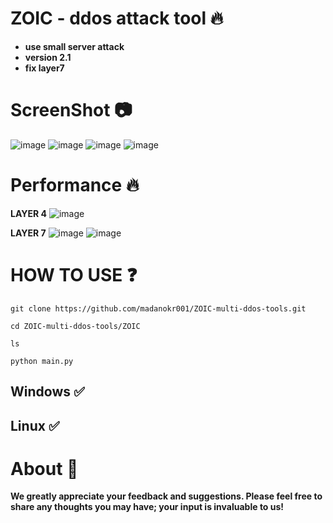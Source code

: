 # ZOIC - ddos attack tool 🔥

- **use small server attack**
- **version 2.1**
- **fix layer7**
  
# ScreenShot 📷
![image](https://github.com/user-attachments/assets/668932b2-2839-46cd-9640-242d658abedb)
![image](https://github.com/user-attachments/assets/e2602073-fc9c-479e-add2-06ed8689e4b4)
![image](https://github.com/user-attachments/assets/e1fb828d-2256-44f1-86ee-399c9299e3d8)
![image](https://github.com/user-attachments/assets/12d905e2-36e5-4909-9eea-c49b194f3115)






# Performance 🔥
**LAYER 4**
![image](https://github.com/user-attachments/assets/f9cb37c7-6de2-4883-bfb5-8dcd75b2d14c)

**LAYER 7**
![image](https://github.com/user-attachments/assets/01f80c2a-dc7e-4ea1-ac9a-435e68c3d141)
![image](https://github.com/user-attachments/assets/983bd6d2-3cce-4360-a1e6-5659bfcaa1e3)

# HOW TO USE ❓
```
git clone https://github.com/madanokr001/ZOIC-multi-ddos-tools.git
```
```
cd ZOIC-multi-ddos-tools/ZOIC
```
```
ls
```
```
python main.py
```

## Windows ✅
## Linux ✅

# About 🤑
**We greatly appreciate your feedback and suggestions. Please feel free to share any thoughts you may have; your input is invaluable to us!**






